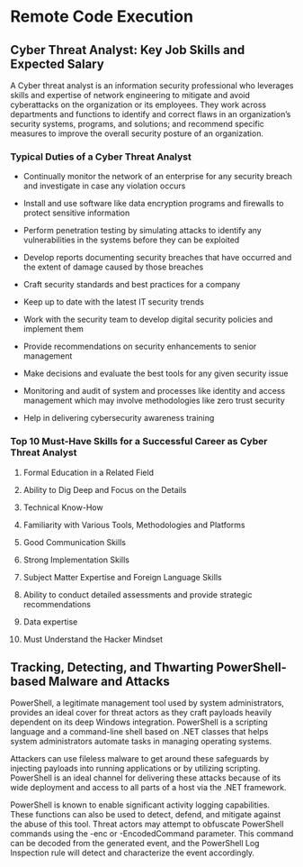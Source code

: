 # Remote Code Execution

## Cyber Threat Analyst: Key Job Skills and Expected Salary

A Cyber threat analyst is an information security professional who leverages skills and expertise of network engineering to mitigate and avoid cyberattacks on the organization or its employees. They work across departments and functions to identify and correct flaws in an organization’s security systems, programs, and solutions; and recommend specific measures to improve the overall security posture of an organization.

### Typical Duties of a Cyber Threat Analyst

- Continually monitor the network of an enterprise for any security breach and investigate in case any violation occurs

- Install and use software like data encryption programs and firewalls to protect sensitive information

- Perform penetration testing by simulating attacks to identify any vulnerabilities in the systems before they can be exploited

- Develop reports documenting security breaches that have occurred and the extent of damage caused by those breaches

- Craft security standards and best practices for a company

- Keep up to date with the latest IT security trends

- Work with the security team to develop digital security policies and implement them

- Provide recommendations on security enhancements to senior management

- Make decisions and evaluate the best tools for any given security issue

- Monitoring and audit of system and processes like identity and access management which may involve methodologies like zero trust security

- Help in delivering cybersecurity awareness training

### Top 10 Must-Have Skills for a Successful Career as Cyber Threat Analyst

1. Formal Education in a Related Field

2. Ability to Dig Deep and Focus on the Details

3. Technical Know-How

4. Familiarity with Various Tools, Methodologies and Platforms

5. Good Communication Skills

6. Strong Implementation Skills

7. Subject Matter Expertise and Foreign Language Skills

8. Ability to conduct detailed assessments and provide strategic recommendations

9. Data expertise

10. Must Understand the Hacker Mindset


## Tracking, Detecting, and Thwarting PowerShell-based Malware and Attacks

PowerShell, a legitimate management tool used by system administrators, provides an ideal cover for threat actors as they craft payloads heavily dependent on its deep Windows integration. PowerShell is a scripting language and a command-line shell based on .NET classes that helps system administrators automate tasks in managing operating systems.

Attackers can use fileless malware to get around these safeguards by injecting payloads into running applications or by utilizing scripting. PowerShell is an ideal channel for delivering these attacks because of its wide deployment and access to all parts of a host via the .NET framework.

PowerShell is known to enable significant activity logging capabilities. These functions can also be used to detect, defend, and mitigate against the abuse of this tool. Threat actors may attempt to obfuscate PowerShell commands using the -enc or -EncodedCommand parameter. This command can be decoded from the generated event, and the PowerShell Log Inspection rule will detect and characterize the event accordingly.

